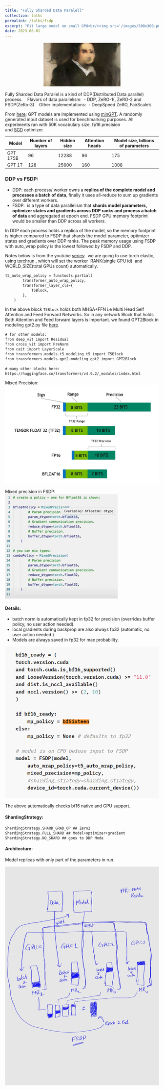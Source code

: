 ```yaml
---
title: "Fully Sharded Data Paralell"
collection: talks
permalink: /talks/fsdp
excerpt: "Fit large model on small GPU<br/><img src='/images/500x300.png'>"
date: 2023-06-01
---
```


<p align="center" width="100%">
    <img width="50%" src="/assets/images/gan/pic.jpg">
</p>

Fully Sharded Data Parallel is a kind of DDP(Distributed Data parallel) process.
 
 Flavors of data parallelism:
 - DDP, ZeRO-1(, ZeRO-2 and FSDP(ZeRo-3)
 
 Other implementations: 
 - DeepSpeed ZeRO, FairScale’s

From [here](https://pytorch.org/blog/introducing-pytorch-fully-sharded-data-parallel-api/):
GPT models are implemented using [minGPT](https://github.com/karpathy/minGPT). A randomly generated input dataset is used for benchmarking purposes. All experiments ran with 50K vocabulary size, fp16 precision and [SGD](https://pytorch.org/docs/stable/generated/torch.optim.SGD.html) optimizer.

|Model|Number of layers|Hidden size|Attention heads|Model size, billions of parameters|
|---|---|---|---|---|
|GPT 175B|96|12288|96|175|
|GPT 1T|128|25600|160|1008|

### DDP vs FSDP:
- DDP: each process/ worker owns a **replica of the complete model and processes a batch of data**, finally it uses all-reduce to sum up gradients over different workers.
- FSDP:  is a type of data parallelism that **shards model parameters, optimizer states and gradients across DDP ranks and process a batch of data** and aggregated at epoch end.
FSDP GPU memory footprint would be smaller than DDP across all workers.

In DDP each process holds a replica of the model, so the memory footprint is higher compared to FSDP that shards the model parameter, optimizer states and gradients over DDP ranks. The peak memory usage using FSDP with auto_wrap policy is the lowest followed by FSDP and DDP.

Notes below is from the youtube [series](https://www.youtube.com/watch?v=HQeKwCsnH4k&list=PL_lsbAsL_o2BT6aerEKgIoufVD_fodnuT&index=2):
 we are going to use torch elastic, using [torchrun](https://pytorch.org/docs/stable/elastic/run.html) , which will set the worker  RANK(single GPU id)  and  WORLD_SIZE(total GPUs count) automatically.
 
```
t5_auto_wrap_policy = functools.partial(
        transformer_auto_wrap_policy,
        transformer_layer_cls={
            T5Block, 
        },
    )    
```

In the above block `T5Block` holds both MHSA+FFN i.e Multi Head Self Attention and Feed Forward Networks. So in any network  Block that holds Both Attention and Feed forward layers is important. we found GPT2Block in modeling gpt2.py file [here](https://huggingface.co/transformers/v4.9.2/_modules/transformers/models/gpt2/modeling_gpt2.html).

```
# for other models:
from deep_vit import Residual
from cross_vit import PreNorm
from cait import LayerScale
from transformers.models.t5.modeling_t5 import T5Block
from transformers.models.gpt2.modeling_gpt2 import GPT2Block 

# many other blocks here:
https://huggingface.co/transformers/v4.9.2/_modules/index.html
```

Mixed Precision:
![](../assets/images/fsdp_img1.png)

Mixed precision in FSDP:
![](../assets/images/fsdp_img2.png)

#### Details:
- batch norm is automatically kept in fp32 for precision (overrides buffer policy, no user action needed).
- local gradients during backprop are also always fp32 (automatic, no user action needed.)
- Models are always saved in fp32 for max probability.

![](../assets/images/fsdp_img3.png)

The above automatically checks bf16 native and GPU support.

#### ShardingStrategy:
```
ShardingStrategy.SHARD_GRAD_OP ## Zero2
ShardingStrategy.FULL_SHARD ## Model+optimizer+gradient
ShardingStrategy.NO_SHARD ## goes to DDP Mode
```

#### Architecture: 
Model replicas with only part of the parameters in run.

![](../assets/images/fsdp_architecture.jpeg)

